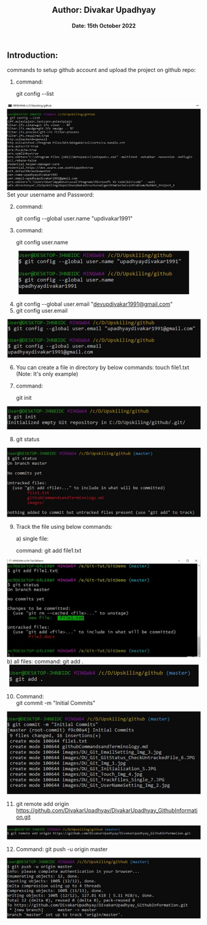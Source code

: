 <header>
<h2 align="center">Author: Divakar Upadhyay</h1>
<h4 align="center">Date: 15th October 2022</h4>
</header>

Introduction:
-----------

commands to setup github account and upload the project on github repo:

1. command: 

    git config --list
<center>
	<img src="images\DU_Git_Img_1.jpg" alt="list" />
</center>
Set your username and Password:

2. command: 
   
    git config --global user.name "updivakar1991"
3. command:
  
   git config user.name 
<center>
	<img src="images\DU_Git_UserNameSetting_Img_2.jpg" alt="list" />
</center>

4. git config --global user.email "devupdivakar1991@gmail.com"
5. git config user.email
<center>
	<img src="images\DU_Git_EmailSetting_Img_3.jpg" alt="list" />
</center>

6. You can create a file in directory by below commands:
 touch file1.txt   (Note: It's only example)
 7. command: 
  
    git init
 <center>
	<img src="images\DU_Git_Initialization_5.JPG" alt="list" />
</center>

8. git status
<center>
	<img src="images\DU_Git_GitStatus_CheckUntrackedFile_6.JPG" alt="list" />
</center>

9. Track the file using below commands:

    a) single file:

    command:  git add file1.txt

<center>
	<img src="images\DU_Git_TrackFiles_Single_7.JPG" alt="list" />
</center>
    b) all files:
    command: git add .
    
<center>
    <img src="images\DU_Git_AllFileTrack_8.JPG">
 </center>

 10. Command:  
     git commit -m "Initial Commits"
<center>
  <img src="images\DU_Git_Commit_9.JPG">
</center>

 11. git remote add origin https://github.com/DivakarUpadhyay/DivakarUpadhyay_GithubInformation.git
<center>
  <img src="images\DU_Git_addorigin_10.JPG">
</center>

 12. Command: 
      git push -u origin master
<center>
        <img src="images\Du_Git_Push.JPG">
</center>

      








